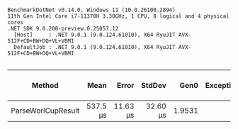 ```

BenchmarkDotNet v0.14.0, Windows 11 (10.0.26100.2894)
11th Gen Intel Core i7-11370H 3.30GHz, 1 CPU, 8 logical and 4 physical cores
.NET SDK 9.0.200-preview.0.25057.12
  [Host]     : .NET 9.0.1 (9.0.124.61010), X64 RyuJIT AVX-512F+CD+BW+DQ+VL+VBMI
  DefaultJob : .NET 9.0.1 (9.0.124.61010), X64 RyuJIT AVX-512F+CD+BW+DQ+VL+VBMI


```
| Method             | Mean     | Error    | StdDev   | Gen0   | Exceptions | Code Size | Completed Work Items | Lock Contentions | Allocated native memory | Native memory leak | Allocated |
|------------------- |---------:|---------:|---------:|-------:|-----------:|----------:|---------------------:|-----------------:|------------------------:|-------------------:|----------:|
| ParseWorlCupResult | 537.5 μs | 11.63 μs | 32.60 μs | 1.9531 |          - |      74 B |                    - |                - |                    0 KB |               0 KB |  49.23 KB |
